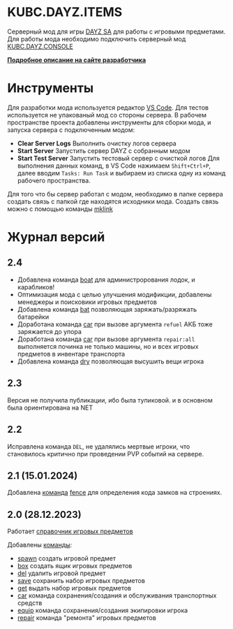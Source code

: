 # KUBC.DAYZ.ITEMS
Серверный мод для игры [DAYZ SA](https://dayz.com/) для работы с игровыми предметами. Для работы мода необходимо подключить серверный мод [KUBC.DAYZ.CONSOLE](https://github.com/kubcoder/KUBC.DAYZ.CONSOLE)

**[Подробное описание на сайте разработчика](https://kubcoder.ru/dayz/items)**


# Инструменты
Для разработки мода используется редактор [VS Code](https://code.visualstudio.com/). Для тестов используется не упакованый мод со стороны сервера.
В рабочем пространстве проекта добавлены инструменты для сборки мода, и запуска сервера с подключенным модом:
- **Clear Server Logs** Выполнить очистку логов сервера
- **Start Server** Запустить сервер DAYZ с собранным модом
- **Start Test Server** Запустить тестовый сервер с очисткой логов
Для выполнения данных команд, в VS Code нажимаем `Shift+Ctrl+P`, далее вводим `Tasks: Run Task` и выбираем из списка одну из команд рабочего пространства.

Для того что бы сервер работал с модом, необходимо в папке сервера создать связь с папкой где находятся исходники мода. Создать связь можно с помощью команды [mklink](https://learn.microsoft.com/ru-ru/windows-server/administration/windows-commands/mklink)

# Журнал версий
## 2.4
- Добавлена команда [boat](https://kubcoder.ru/dayz/items/cmd/boat) для администрорования лодок, и карабликов!
- Оптимизация мода с целью улучшения модификции, добавлены менеджеры и поисковики игровых предметов
- Добавлена команда [bat](https://kubcoder.ru/dayz/items/cmd/bat) позволяющая заряжать/разряжать батарейки
- Доработана команда [car](https://kubcoder.ru/dayz/items/cmd/car) при вызове аргумента `refuel` АКБ тоже заряжается до упора
- Доработана команда [car](https://kubcoder.ru/dayz/items/cmd/car) при вызове аргумента `repair:all` выполняется починка не только машины, но и всех игровых предметов в инвентаре транспорта
- Добавлена команда [dry](https://kubcoder.ru/dayz/items/cmd/dry) позволяющая высушить вещи игрока
## 2.3
Версия не получила публикации, ибо была тупиковой. и в основном была ориентирована на NET
## 2.2
Исправлена команда `DEL`, не удалялись мертвые игроки, что становилось критично при проведении PVP событий на сервере.
## 2.1 (15.01.2024)

Добавлена [команда](https://kubcoder.ru/dayz/items/cmd/index) [fence](https://kubcoder.ru/dayz/items/cmd/fence) для определения кода замков на строениях.

## 2.0 (28.12.2023)
Работает [справочник игровых предметов](https://kubcoder.ru/dayz/items/dictionary)

Добавлены [команды](https://kubcoder.ru/dayz/items/cmd/index):
- [spawn](https://kubcoder.ru/dayz/items/cmd/spawn) создать игровой предмет
- [box](https://kubcoder.ru/dayz/items/cmd/box) создать ящик игровых предметов
- [del](https://kubcoder.ru/dayz/items/cmd/del)  удалить игровой предмет
- [save](https://kubcoder.ru/dayz/items/cmd/save) сохранить набор игровых предметов
- [get](https://kubcoder.ru/dayz/items/cmd/get) выдать набор игровых предметов
- [car](https://kubcoder.ru/dayz/items/cmd/car) команда сохранения/создания и обслуживания транспортных средств
- [equip](https://kubcoder.ru/dayz/items/cmd/equip) команда сохранения/создания экипировки игрока
- [repair](https://kubcoder.ru/dayz/items/cmd/repair) команда "ремонта" игровых предметов
